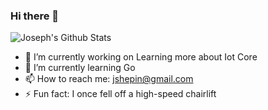 ### Hi there 👋
![Joseph's Github Stats](https://github-readme-stats.vercel.app/api?username=jshepin)


- 🔭 I’m currently working on Learning more about Iot Core
- 🌱 I’m currently learning Go 
- 📫 How to reach me: jshepin@gmail.com
- ⚡ Fun fact: I once fell off a high-speed chairlift
